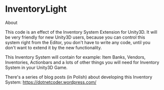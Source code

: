 # InventoryLight

About

This code is an effect of the Inventory System Extension for Unity3D.
It will be very friendly for new Unity3D users, because you can control this system right from the Editor, you don't have to write 
any code, until you don't want to extend it by the new functionality.

This Inventory System will contain for example: Item Banks, Vendors, Inventories, Actionbars and a lots of other things you 
will need for Inventory System in your Unity3D Game.

There's a series of blog posts (in Polish) about developing this Inventory System:
https://dotnetcoder.wordpress.com/

